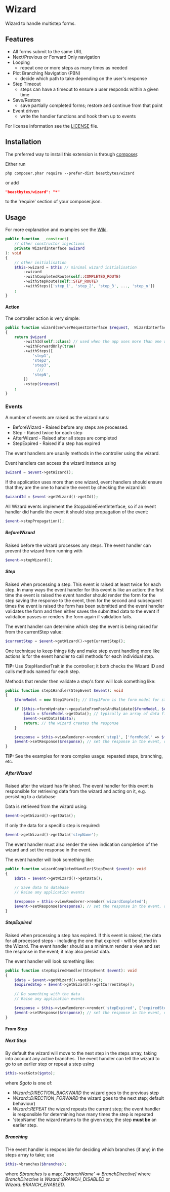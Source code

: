 # Wizard
Wizard to handle multistep forms.

## Features

- All forms submit to the same URL
- Next/Previous or Forward Only navigation
- Looping
  - repeat one or more steps as many times as needed
- Plot Branching Navigation (PBN)
  - decide which path to take depending on the user's response
- Step Timeout
  - steps can have a timeout to ensure a user responds within a given time
- Save/Restore
  - save partially completed forms; restore and continue from that point
- Event driven
  - write the handler functions and hook them up to events

For license information see the [LICENSE](LICENSE.md) file.

## Installation

The preferred way to install this extension is through [composer](https://getcomposer.org/download/).

Either run
```
php composer.phar require --prefer-dist beastbytes/wizard
```
or add
```json
"beastbytes/wizard": "*"
```
to the 'require' section of your composer.json.

## Usage
For more explanation and examples see the [Wiki](https://github.com/beastbytes/wizard/wiki).

```php
public function __construct(
    // other constructor injections
    private WizardInterface $wizard
): void
{
    // other initialisation
    $this->wizard = $this // minimal wizard initialisation
        ->wizard
        ->withCompletedRoute(self::COMPLETED_ROUTE)
        ->withStepRoute(self::STEP_ROUTE)
        ->withSteps(['step_1', 'step_2', 'step_3', ..., 'step_n'])
    ;
}
```

#### Action
The controller action is very simple:
```php
public function wizard(ServerRequestInterface $request,  WizardInterface $wizard): ResponseInterface
{
    return $wizard
        ->withId(self::class) // used when the app uses more than one wizard
        ->withForwardOnly(true)
        ->withSteps([
            'step1',
            'step2',
            'step3',
              ///
            'stepN',
        ])
        ->step($request)
    ;
}
```

### Events
A number of events are raised as the wizard runs:

+ BeforeWizard - Raised before any steps are processed.
+ Step - Raised twice for each step
+ AfterWizard - Raised after all steps are completed
+ StepExpired - Raised if a step has expired

The event handlers are usually methods in the controller using the wizard.

Event handlers can access the wizard instance using
```php
$wizard = $event->getWizard();
```

If the application uses more than one wizard, event handlers should ensure that they are the one to handle the event by
checking the wizard id:
```php
$wizardId = $event->getWizard()->getId();
```

All Wizard events implement the StoppableEventInterface, so if an event handler did handle the event it should stop
propagation of the event:
```php
$event->stopPropagation();
```

##### BeforeWizard
Raised before the wizard processes any steps. The event handler can prevent the wizard from running with 
```php
$event->stopWizard();
```

##### Step
Raised when processing a step. This event is raised at least twice for each step. In many ways the event handler for
this event is like an action: the first time the event is raised the event handler should render the form for the step
saving the response to the event, then for the second and subsequent times the event is raised the form has been
submitted and the event handler validates the form and then either saves the submitted data to the event if
validation passes or renders the form again if validation fails.

The event handler can determine which step the event is being raised for from the currentStep value:
```php
$currentStep = $event->getWizard()->getCurrentStep();
```
One technique to keep things tidy and make step event handling more like actions is for the event handler to call
methods for each individual step.

__TIP:__ Use StepHandlerTrait in the controller; it both checks the Wizard ID and calls methods named for each step.

Methods that render then validate a step's form will look something like:
```php
public function step1Handler(StepEvent $event): void
{
    $formModel = new Step1Form(); // Step1Form is the form model for step1

    if ($this->formHydrator->populateFromPostAndValidate($formModel, $event->getRequest())) {
        $data = $formModel->getData(); // typically an array of data fields <fieldName => fieldValue> 
        $event->setData($data);        
        return; // the wizard creates the response
    }

    $response = $this->viewRenderer->render('step1', ['formModel' => $formModel]);
    $event->setResponse($response); // set the response in the event, do not return it
}
```
__TIP:__ See the examples for more complex usage: repeated steps, branching, etc.

##### AfterWizard
Raised after the wizard has finished. The event handler for this event is responsible for retrieving data from the
wizard and acting on it, e.g. persisting to a database

Data is retrieved from the wizard using:
```php
$event->getWizard()->getData();
```
If only the data for a specific step is required:
```php
$event->getWizard()->getData('stepName');
```

The event handler must also render the view indication completion of the wizard and set the response in the event.

The event handler will look something like:
```php
public function wizardCompletedHandler(StepEvent $event): void
{
    $data = $event->getWizard()->getData();
    
    // Save data to database
    // Raise any application events

    $response = $this->viewRenderer->render('wizardCompleted');
    $event->setResponse($response); // set the response in the event, do not return it
}
```

##### StepExpired
Raised when processing a step has expired. If this event is raised, the data for all processed steps - including the one
that expired - will be stored in the Wizard. The event handler should as a minimum render a view and set the response in
the event; it may also persist data.

The event handler will look something like:
```php
public function stepExpiredHandler(StepEvent $event): void
{
    $data = $event->getWizard()->getData();
    $expiredStep = $event->getWizard()->getCurrentStep();
    
    // Do something with the data
    // Raise any application events

    $response = $this->viewRenderer->render('stepExpired', ['expiredStep' => $expiredStep]);
    $event->setResponse($response); // set the response in the event, do not return it
}
```





#### From Step



##### Next Step
By default the wizard will move to the next step in the steps array, taking into account any active branches. The event handler can tell the wizard to go to an earlier step or repeat a step using
```php
$this->setGoto($goto);
```
where _$goto_ is one of:
* _Wizard::DIRECTION_BACKWARD_ the wizard goes to the previous step
* _Wizard::DIRECTION_FORWARD_ the wizard goes to the next step; default behaviour)
* _Wizard::REPEAT_ the wizard repeats the current step; the event handler is responsible for determining how many times the step is repeated
* 'stepName' the wizard returns to the given step; the step **must be** an earlier step.

##### Branching
THe event handler is responsible for deciding which branches (if any) in the steps array to take; use
```php
$this->branches($branches);
```
where _$branches_ is a map: _['branchName' => BranchDirective]_ where _BranchDirective_ is _Wizard::BRANCH_DISABLED_ or _Wizard::BRANCH_ENABLED_.
